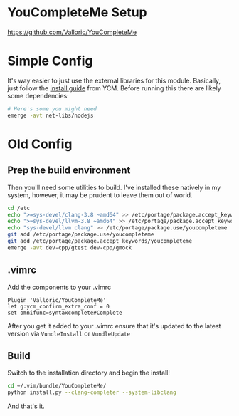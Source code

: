 
# YouCompleteMe Setup

https://github.com/Valloric/YouCompleteMe

# Simple Config

It's way easier to just use the external libraries for this module. Basically, just follow the [install guide](https://github.com/Valloric/YouCompleteMe#linux-64-bit) from YCM. Before running this there are likely some dependencies:

```bash
# Here's some you might need
emerge -avt net-libs/nodejs
```

# Old Config
## Prep the build environment

Then you'll need some utilities to build. I've installed these natively in my system, however, it may be prudent to leave them out of world.


```bash
cd /etc
echo ">=sys-devel/clang-3.8 ~amd64" >> /etc/portage/package.accept_keywords/youcompleteme
echo ">=sys-devel/llvm-3.8 ~amd64" >> /etc/portage/package.accept_keywords/youcompleteme
echo "sys-devel/llvm clang" >> /etc/portage/package.use/youcompleteme
git add /etc/portage/package.use/youcompleteme
git add /etc/portage/package.accept_keywords/youcompleteme
emerge -avt dev-cpp/gtest dev-cpp/gmock
```

## .vimrc

Add the components to your .vimrc 

```shell
Plugin 'Valloric/YouCompleteMe'
let g:ycm_confirm_extra_conf = 0
set omnifunc=syntaxcomplete#Complete
```

After you get it added to your .vimrc ensure that it's updated
to the latest version via `VundleInstall` or `VundleUpdate`

## Build

Switch to the installation directory and begin the install!

```bash
cd ~/.vim/bundle/YouCompleteMe/
python install.py --clang-completer --system-libclang
```

And that's it.
